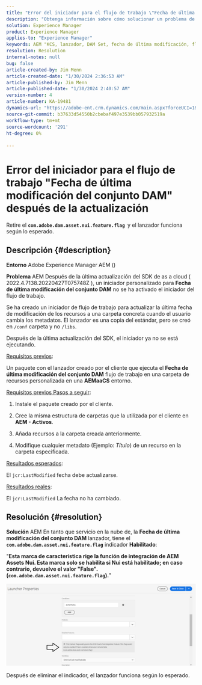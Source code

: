 ```yaml
---
title: "Error del iniciador para el flujo de trabajo \"Fecha de última modificación del conjunto DAM\" después de la actualización"
description: "Obtenga información sobre cómo solucionar un problema de Adobe Experience Manager de Adobe en el que se produce un error de Launcher para el flujo de trabajo \"Fecha de última modificación del conjunto DAM\" después de la actualización."
solution: Experience Manager
product: Experience Manager
applies-to: "Experience Manager"
keywords: AEM "KCS, lanzador, DAM Set, fecha de última modificación, flujo de trabajo, error, después de la actualización de AEMaaCS,, Adobe Experience Manager, activado, déclencheur, resolución de problemas, com.adobe.dam.asset.uni.feature.flag"
resolution: Resolution
internal-notes: null
bug: false
article-created-by: Jim Menn
article-created-date: "1/30/2024 2:36:53 AM"
article-published-by: Jim Menn
article-published-date: "1/30/2024 2:40:57 AM"
version-number: 4
article-number: KA-19481
dynamics-url: "https://adobe-ent.crm.dynamics.com/main.aspx?forceUCI=1&pagetype=entityrecord&etn=knowledgearticle&id=2e20a268-18bf-ee11-9079-6045bd006268"
source-git-commit: b37633d54550b2cbebaf497e3539bb057932519a
workflow-type: tm+mt
source-wordcount: '291'
ht-degree: 0%

---
```


# Error del iniciador para el flujo de trabajo &quot;Fecha de última modificación del conjunto DAM&quot; después de la actualización


Retire el <b>`com.adobe.dam.asset.nui.feature.flag `</b>y el lanzador funciona según lo esperado.

## Descripción {#description}


<b>Entorno</b>
Adobe Experience Manager AEM ()

<b>Problema</b>
AEM Después de la última actualización del SDK de as a cloud ( 2022.4.7138.20220427T075748Z ), un iniciador personalizado para <b>Fecha de última modificación del conjunto DAM</b> no se ha activado el iniciador del flujo de trabajo.

Se ha creado un iniciador de flujo de trabajo para actualizar la última fecha de modificación de los recursos a una carpeta concreta cuando el usuario cambia los metadatos.
El lanzador es una copia del estándar, pero se creó en `/conf` carpeta y no `/libs`.

Después de la última actualización del SDK, el iniciador ya no se está ejecutando.

<u>Requisitos previos</u>:

Un paquete con el lanzador creado por el cliente que ejecuta el <b>Fecha de última modificación del conjunto DAM</b> flujo de trabajo en una carpeta de recursos personalizada en una <b>AEMaaCS</b> entorno.

<u>Requisitos previos Pasos a seguir</u>:

1. Instale el paquete creado por el cliente.

2. Cree la misma estructura de carpetas que la utilizada por el cliente en <b>AEM - Activos</b>.

3. Añada recursos a la carpeta creada anteriormente.

4. Modifique cualquier metadato (Ejemplo: *Título*) de un recurso en la carpeta especificada.

<u>Resultados esperados</u>:

El `jcr:LastModified` fecha debe actualizarse.

<u>Resultados reales</u>:

El `jcr:LastModified` La fecha no ha cambiado.


## Resolución {#resolution}


<b>Solución</b>
AEM En tanto que servicio en la nube de, la <b>Fecha de última modificación del conjunto DAM</b> lanzador, tiene el <b>`com.adobe.dam.asset.nui.feature.flag`</b> indicador <b>Habilitado</b>:

&quot;<b>Esta marca de característica rige la función de integración de AEM Assets Nui. Esta marca solo se habilita si Nui está habilitado; en caso contrario, devuelve el valor &quot;False&quot;. (`com.adobe.dam.asset.nui.feature.flag`).</b>&quot;

![](assets/f0aaf60a-33d1-ec11-a7b5-00224809ccc2.png)

Después de eliminar el indicador, el lanzador funciona según lo esperado.
